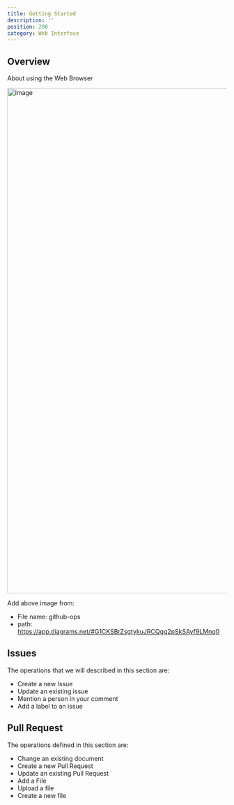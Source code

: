 ```yaml
---
title: Getting Started
description: ''
position: 200
category: Web Interface
---
```


## Overview
About using the Web Browser 

<img width="1158" alt="image" src="https://user-images.githubusercontent.com/3258579/201000106-57c5dcbd-c534-4dbe-9559-3cbc74ac775b.png">

Add above image from:
* File name: github-ops
* path: https://app.diagrams.net/#G1CKSBrZsgtykuJRCQgg2pSkSAyf9LMnq0

## Issues

The operations that we will described in this section are:
* Create a new Issue
* Update an existing issue
* Mention a person in your comment
* Add a label to an issue

## Pull Request
The operations defined in this section are:
* Change an existing document
* Create a new Pull Request
* Update an existing Pull Request
* Add a File
* Upload a file 
* Create a new file
